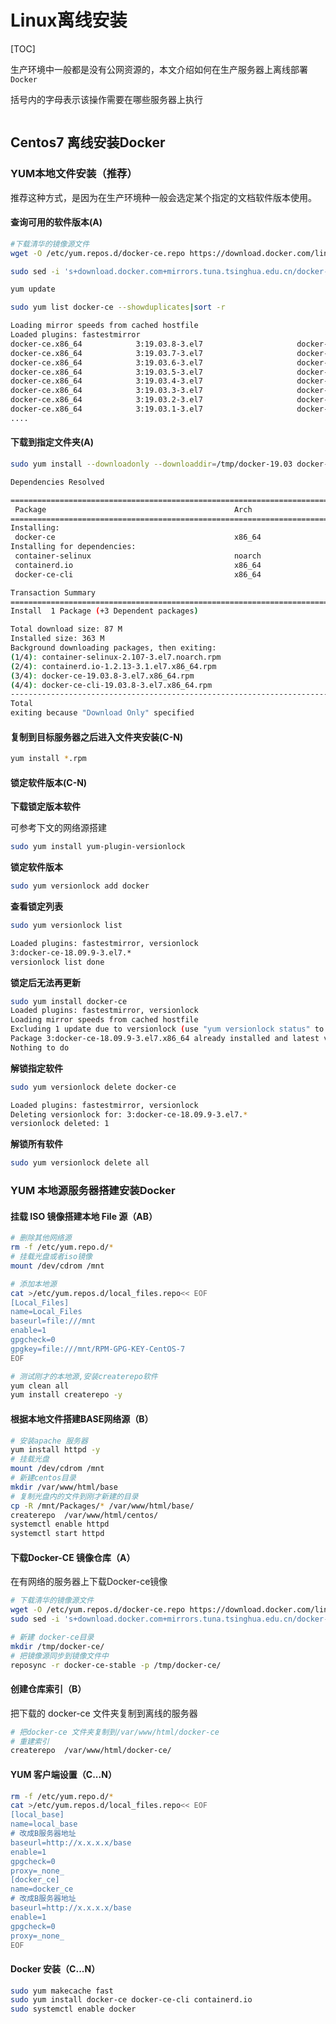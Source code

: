 # Linux离线安装

\[TOC]

生产环境中一般都是没有公网资源的，本文介绍如何在生产服务器上离线部署`Docker`

括号内的字母表示该操作需要在哪些服务器上执行

<figure><img src="../.gitbook/assets/spaces%2F-M5xTVjmK7ax94c8ZQcm%2Fuploads%2Fgit-blob-fb5caf25253f5fcf9dfa0dfc08dc290fa187196b%2Fimage-20200412202617411.png" alt=""><figcaption></figcaption></figure>

## Centos7 离线安装Docker

### YUM本地文件安装（推荐）

推荐这种方式，是因为在生产环境种一般会选定某个指定的文档软件版本使用。

#### 查询可用的软件版本(A)

```bash
#下载清华的镜像源文件
wget -O /etc/yum.repos.d/docker-ce.repo https://download.docker.com/linux/centos/docker-ce.repo

sudo sed -i 's+download.docker.com+mirrors.tuna.tsinghua.edu.cn/docker-ce+' /etc/yum.repos.d/docker-ce.repo

yum update
```

```bash
sudo yum list docker-ce --showduplicates|sort -r

Loading mirror speeds from cached hostfile
Loaded plugins: fastestmirror
docker-ce.x86_64            3:19.03.8-3.el7                     docker-ce-stable
docker-ce.x86_64            3:19.03.7-3.el7                     docker-ce-stable
docker-ce.x86_64            3:19.03.6-3.el7                     docker-ce-stable
docker-ce.x86_64            3:19.03.5-3.el7                     docker-ce-stable
docker-ce.x86_64            3:19.03.4-3.el7                     docker-ce-stable
docker-ce.x86_64            3:19.03.3-3.el7                     docker-ce-stable
docker-ce.x86_64            3:19.03.2-3.el7                     docker-ce-stable
docker-ce.x86_64            3:19.03.1-3.el7                     docker-ce-stable
....
```

#### 下载到指定文件夹(A)

```bash
sudo yum install --downloadonly --downloaddir=/tmp/docker-19.03 docker-ce-19.03.8-3.el7 docker-ce-cli-19.03.8-3.el7 
```

```bash
Dependencies Resolved

====================================================================================================================================================================================
 Package                                          Arch                                  Version                                         Repository                             Size
====================================================================================================================================================================================
Installing:
 docker-ce                                        x86_64                                3:19.03.8-3.el7                                 docker                                 25 M
Installing for dependencies:
 container-selinux                                noarch                                2:2.107-3.el7                                   extras                                 39 k
 containerd.io                                    x86_64                                1.2.13-3.1.el7                                  docker                                 23 M
 docker-ce-cli                                    x86_64                                1:19.03.8-3.el7                                 docker                                 40 M

Transaction Summary
====================================================================================================================================================================================
Install  1 Package (+3 Dependent packages)

Total download size: 87 M
Installed size: 363 M
Background downloading packages, then exiting:
(1/4): container-selinux-2.107-3.el7.noarch.rpm                                                                                                              |  39 kB  00:00:00
(2/4): containerd.io-1.2.13-3.1.el7.x86_64.rpm                                                                                                               |  23 MB  00:00:00
(3/4): docker-ce-19.03.8-3.el7.x86_64.rpm                                                                                                                    |  25 MB  00:00:00
(4/4): docker-ce-cli-19.03.8-3.el7.x86_64.rpm                                                                                                                |  40 MB  00:00:00
------------------------------------------------------------------------------------------------------------------------------------------------------------------------------------
Total                                                                                                                                               118 MB/s |  87 MB  00:00:00
exiting because "Download Only" specified
```

#### 复制到目标服务器之后进入文件夹安装(C-N)

```bash
yum install *.rpm
```

#### 锁定软件版本(C-N)

**下载锁定版本软件**

可参考下文的网络源搭建

```bash
sudo yum install yum-plugin-versionlock
```

**锁定软件版本**

```bash
sudo yum versionlock add docker
```

**查看锁定列表**

```bash
sudo yum versionlock list
```

```bash
Loaded plugins: fastestmirror, versionlock
3:docker-ce-18.09.9-3.el7.*
versionlock list done
```

**锁定后无法再更新**

```bash
sudo yum install docker-ce
Loaded plugins: fastestmirror, versionlock
Loading mirror speeds from cached hostfile
Excluding 1 update due to versionlock (use "yum versionlock status" to show it)
Package 3:docker-ce-18.09.9-3.el7.x86_64 already installed and latest version
Nothing to do
```

**解锁指定软件**

```bash
sudo yum versionlock delete docker-ce
```

```bash
Loaded plugins: fastestmirror, versionlock
Deleting versionlock for: 3:docker-ce-18.09.9-3.el7.*
versionlock deleted: 1
```

**解锁所有软件**

```bash
sudo yum versionlock delete all
```

### YUM 本地源服务器搭建安装Docker

#### 挂载 ISO 镜像搭建本地 File 源（AB）

```bash
# 删除其他网络源
rm -f /etc/yum.repo.d/*
# 挂载光盘或者iso镜像
mount /dev/cdrom /mnt
```

```bash
# 添加本地源
cat >/etc/yum.repos.d/local_files.repo<< EOF
[Local_Files]
name=Local_Files
baseurl=file:///mnt
enable=1
gpgcheck=0
gpgkey=file:///mnt/RPM-GPG-KEY-CentOS-7
EOF
```

```bash
# 测试刚才的本地源,安装createrepo软件
yum clean all 
yum install createrepo -y
```

#### 根据本地文件搭建BASE网络源（B）

```bash
# 安装apache 服务器
yum install httpd -y
# 挂载光盘
mount /dev/cdrom /mnt
# 新建centos目录
mkdir /var/www/html/base
# 复制光盘内的文件到刚才新建的目录
cp -R /mnt/Packages/* /var/www/html/base/
createrepo  /var/www/html/centos/
systemctl enable httpd
systemctl start httpd
```

#### 下载Docker-CE 镜像仓库（A）

在有网络的服务器上下载Docker-ce镜像

```bash
# 下载清华的镜像源文件
wget -O /etc/yum.repos.d/docker-ce.repo https://download.docker.com/linux/centos/docker-ce.repo
sudo sed -i 's+download.docker.com+mirrors.tuna.tsinghua.edu.cn/docker-ce+' /etc/yum.repos.d/docker-ce.repo
```

```bash
# 新建 docker-ce目录
mkdir /tmp/docker-ce/
# 把镜像源同步到镜像文件中
reposync -r docker-ce-stable -p /tmp/docker-ce/
```

#### 创建仓库索引（B）

把下载的 docker-ce 文件夹复制到离线的服务器

```bash
# 把docker-ce 文件夹复制到/var/www/html/docker-ce
# 重建索引
createrepo  /var/www/html/docker-ce/
```

#### YUM 客户端设置（C...N）

```bash
rm -f /etc/yum.repo.d/*
cat >/etc/yum.repos.d/local_files.repo<< EOF
[local_base]
name=local_base
# 改成B服务器地址
baseurl=http://x.x.x.x/base
enable=1
gpgcheck=0
proxy=_none_
[docker_ce]
name=docker_ce
# 改成B服务器地址
baseurl=http://x.x.x.x/base
enable=1
gpgcheck=0
proxy=_none_
EOF
```

#### Docker 安装（C...N）

```bash
sudo yum makecache fast
sudo yum install docker-ce docker-ce-cli containerd.io
sudo systemctl enable docker
```
